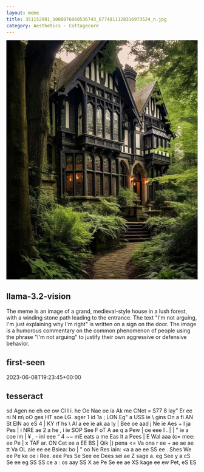 ```yaml
---
layout: meme
title: 351152981_1008076860536743_6774811128316973524_n.jpg
category: Aesthetics - Cottagecore
---
```


<div markdown="0"><a href="351152981_1008076860536743_6774811128316973524_n.jpg"><img class="photo" src="351152981_1008076860536743_6774811128316973524_n.jpg" /></a>

<h2>llama-3.2-vision</h2>
<p title="Llama-3.2-11B is a really good model that probably gets the visual details right but doesn't understand literary or media references, and often fails to accurately represent the physical arrangement of objects and the implied relationships between the objects.">The meme is an image of a grand, medieval-style house in a lush forest, with a winding stone path leading to the entrance. The text &quot;I&#x27;m not arguing, I&#x27;m just explaining why I&#x27;m right&quot; is written on a sign on the door. The image is a humorous commentary on the common phenomenon of people using the phrase &quot;I&#x27;m not arguing&quot; to justify their own aggressive or defensive behavior.</p>

<h2>first-seen</h2>
<p title="Because Git doesn't preserve file modification times, this metadata file contains the file's modification time when it was added to the library.">2023-06-08T19:23:45+00:00</p>

<h2>tesseract</h2>
<p title="Tesseract is often terrible and just gives a lot of nonsense characters, but it used to be the state of the art, and usually it is better at correctly representing text than llama-3.2-vision-11b.">sd Agen ne eh ee ow Cl I i. he Oe Nae oe ia Ak me CNet = S77 8 lay” Er ee ni N m\ oO ges HT soe LG. ager 1 id 1a ; LON Eg&quot; a USS ie \ gins On a fi AN St EIN ao eS 4 | KY rf hs \ Al a ee ie ak aa ly | Bee oe aad j Ne ie Aes + I ja Pes | i NRE ae 2 a he , i ie SOP See F oT A ae q a Pew | oe eee I . | | &quot; ie a coe im | ¥ , - inl eee “ 4 ~~ mE eats a me Eas lt a Pees | E Wal aaa (c= mee: ee Pe | x TAF ar. ON Cet ee a EE BS | Qik |) pena &lt;= Va ona r ee + ae ae ae tt Va OL aie ee ee Bsiea: bo | ” oo Ne Res iain: &lt;a a ae ee SS ee  . Shes We ee Pe ke oe i Ree. eee Pes Se See ee Dees sei ae Z sage a. eg See y a cS Se ee eg SS SS ce a : os aay SS X ae Pe Se ee ae XS kage ee ew Pet, eS ES</p>

</div>

